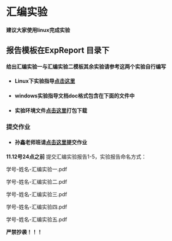 # 汇编实验

#### 建议大家使用linux完成实验

## 报告模板在ExpReport 目录下

#### 给出汇编实验一与汇编实验二模板其余实验请参考这两个实验自行编写


- #### Linux下实验指导[点击这里](https://www.cnblogs.com/Cherrison-Time/p/11756239.html)

- #### windows实验指导文档doc格式包含在下面的文件中

- #### 实验环境文件[点击这里](https://package.ketangpai.com/Package/downloadCoursewareView/id/MDAwMDAwMDAwMLR2pZiH37dqhKVyoQ/uid/MDAwMDAwMDAwMLR2tZeGz6-vhKVyoQ/courseid/MDAwMDAwMDAwMLR2tZiHqbex.html)打包下载

### 提交作业

- #### 孙鑫老师班请[点击这里](https://www.ketangpai.com/Homework/handup/homeworkid/MDAwMDAwMDAwMLScvZaGudGx.html)提交作业

**11.12号24点之前** 提交汇编实验报告1-5，实验报告命名方式：


学号-姓名-汇编实验一.pdf   

学号-姓名-汇编实验二.pdf  

学号-姓名-汇编实验三.pdf 

学号-姓名-汇编实验四.pdf  

学号-姓名-汇编实验五.pdf


**严禁抄袭！！！**

